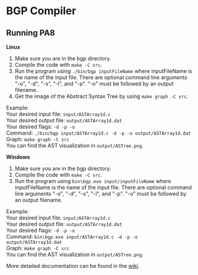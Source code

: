 # BGP Compiler

## Running PA8
**Linux**
1. Make sure you are in the bgp directory.
2. Compile the code with ```make -C src```.
3. Run the program using ```./bin/bgp inputFileName``` where inputFileName is the name of the input file. There are optional command line arguments "-o", "-d", "-s", "-l", and "-p". "-o" must be followed by an output filename.
4. Get the image of the Abstract Syntax Tree by using ```make graph -C src```.

Example:\
Your desired input file: ```input/ASTArray1d.c```\
Your desired output file: ```output/ASTArray1d.dat```\
Your desired flags: ```-d -p -o```\
Command: ```./bin/bgp input/ASTArray1d.c -d -p -o output/ASTArray1d.dat```\
Graph: ```make graph -C src```\
You can find the AST visualization in ```output/ASTree.png```.

**Windows**
1. Make sure you are in the bgp directory.
2. Compile the code with ```make -C src```.
3. Run the program using ```bin\bgp.exe input/inputFileName``` where inputFileName is the name of the input file. There are optional command line arguments "-o", "-d", "-s", "-l", and "-p". "-o" must be followed by an output filename.

Example:\
Your desired input file: ```input/ASTArray1d.c```\
Your desired output file: ```output/ASTArray1d.dat```\
Your desired flags: ```-d -p -o```\
Command: ```bin\bgp.exe input/ASTArray1d.c -d -p -o output/ASTArray1d.dat```\
Graph: ```make graph -C src```\
You can find the AST visualization in ```output/ASTree.png```.

More detailed documentation can be found in the [wiki](https://github.com/Price775/CS460-Beck-Garner-Poston/wiki).
